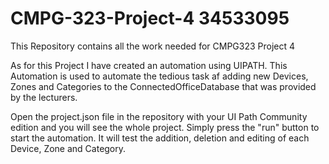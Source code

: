 # CMPG-323-Project-4 34533095

This Repository contains all the work needed for CMPG323 Project 4

As for this Project I have created an automation using UIPATH. This Automation is used to automate the tedious task af adding new Devices, Zones and Categories to the ConnectedOfficeDatabase that was provided by the lecturers.

Open the project.json file in the repository with your UI Path Community edition and you will see the whole project. 
Simply press the "run" button to start the automation. It will test the addition, deletion and editing of each Device, Zone and 
Category. 
